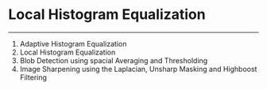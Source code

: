 # Local Histogram Equalization
****
1. Adaptive Histogram Equalization
2. Local Histogram Equalization
3. Blob Detection using spacial Averaging and Thresholding 
4. Image Sharpening using the Laplacian, Unsharp Masking and Highboost Filtering

